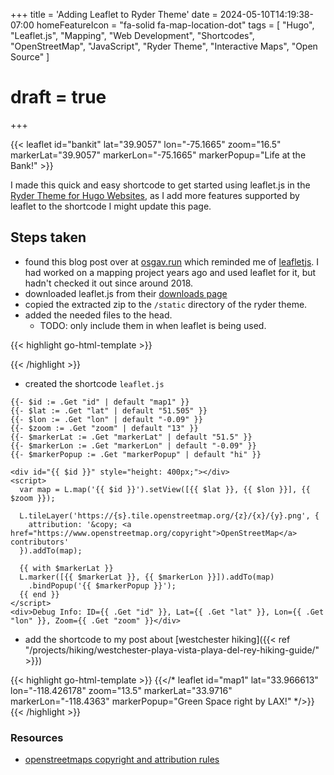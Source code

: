 +++
title = 'Adding Leaflet to Ryder Theme'
date = 2024-05-10T14:19:38-07:00
homeFeatureIcon = "fa-solid fa-map-location-dot"
tags = [
  "Hugo",
  "Leaflet.js",
  "Mapping",
  "Web Development",
  "Shortcodes",
  "OpenStreetMap",
  "JavaScript",
  "Ryder Theme",
  "Interactive Maps",
  "Open Source"
]
# draft = true
+++
<!-- Latitude: 39.9057° N
Longitude: 75.1665° W -->

{{< leaflet id="bankit" lat="39.9057" lon="-75.1665" zoom="16.5" markerLat="39.9057" markerLon="-75.1665" markerPopup="Life at the Bank!" >}}

I made this quick and easy shortcode to get started using leaflet.js in the [Ryder Theme for Hugo Websites](https://arts-link.github.io/ryder/), as I add more features supported by leaflet to the shortcode I might update this page. 

<!--more-->

## Steps taken

- found this blog post over at [osgav.run](https://osgav.run/lab/hugo-leaflet-integration.html) which reminded me of [leafletjs](https://leafletjs.com/). I had worked on a mapping project years ago and used leaflet for it, but hadn't checked it out since around 2018.
- downloaded leaflet.js from their [downloads page](https://leafletjs.com/download.html)
- copied the extracted zip to the `/static` directory of the ryder theme.
- added the needed files to the head. 
  - TODO: only include them in when leaflet is being used.

{{< highlight go-html-template >}}
<link rel="stylesheet" href="{{ site.BaseURL}}leaflet/leaflet.css" />
<script src="{{ site.BaseURL}}leaflet/leaflet.js"></script>
{{< /highlight >}}

- created the shortcode `leaflet.js`
```go-html-template
{{- $id := .Get "id" | default "map1" }}
{{- $lat := .Get "lat" | default "51.505" }} 
{{- $lon := .Get "lon" | default "-0.09" }} 
{{- $zoom := .Get "zoom" | default "13" }} 
{{- $markerLat := .Get "markerLat" | default "51.5" }} 
{{- $markerLon := .Get "markerLon" | default "-0.09" }} 
{{- $markerPopup := .Get "markerPopup" | default "hi" }}

<div id="{{ $id }}" style="height: 400px;"></div>
<script>
  var map = L.map('{{ $id }}').setView([{{ $lat }}, {{ $lon }}], {{ $zoom }});

  L.tileLayer('https://{s}.tile.openstreetmap.org/{z}/{x}/{y}.png', {
    attribution: '&copy; <a href="https://www.openstreetmap.org/copyright">OpenStreetMap</a> contributors'
  }).addTo(map);

  {{ with $markerLat }}
  L.marker([{{ $markerLat }}, {{ $markerLon }}]).addTo(map)
    .bindPopup('{{ $markerPopup }}');
  {{ end }}
</script>
<div>Debug Info: ID={{ .Get "id" }}, Lat={{ .Get "lat" }}, Lon={{ .Get "lon" }}, Zoom={{ .Get "zoom" }}</div>
```
- add the shortcode to my post about [westchester hiking]({{< ref "/projects/hiking/westchester-playa-vista-playa-del-rey-hiking-guide/" >}})

{{< highlight go-html-template >}}
{{</* leaflet id="map1" lat="33.966613" lon="-118.426178" zoom="13.5" markerLat="33.9716" markerLon="-118.4363" markerPopup="Green Space right by LAX!" */>}}
{{< /highlight >}}

### Resources

- [openstreetmaps copyright and attribution rules](https://www.openstreetmap.org/copyright)